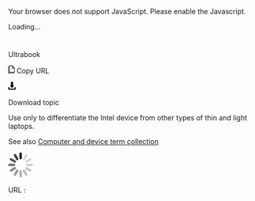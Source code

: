 Your browser does not support JavaScript. Please enable the Javascript.

Loading...

# 

Ultrabook

![Copy URL](media/ultrabook/Copy.png)
Copy URL

![Download](media/ultrabook/Download.png)

Download topic

Use only to differentiate the Intel device from other types of thin and light laptops.

See also [](https://worldready.cloudapp.net/Styleguide/Read?id=2700&topicid=26597)[Computer and device term collection](https://worldready.cloudapp.net/Styleguide/Read?id=2700&topicid=26597)

![In progress](media/ultrabook/activity-large.gif)

URL :
